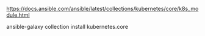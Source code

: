 https://docs.ansible.com/ansible/latest/collections/kubernetes/core/k8s_module.html

ansible-galaxy collection install kubernetes.core
